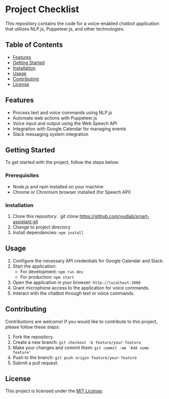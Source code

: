 # Project Checklist

This repository contains the code for a voice-enabled chatbot application that utilizes NLP.js, Puppeteer.js, and other technologies.

## Table of Contents
- [Features](#features)
- [Getting Started](#getting-started)
- [Installation](#installation)
- [Usage](#usage)
- [Contributing](#contributing)
- [License](#license)

## Features
- Process text and voice commands using NLP.js
- Automate web actions with Puppeteer.js
- Voice input and output using the Web Speech API
- Integration with Google Calendar for managing events
- Slack messaging system integration

## Getting Started
To get started with the project, follow the steps below:

### Prerequisites
- Node.js and npm installed on your machine
- Chrome or Chromium browser installed (for Speech API)

### Installation
1. Clone this repository: `git clone https://github.com/yudlab/smart-assistant.git
2. Change to project directory
3. Install dependencies: `npm install`

## Usage
1. Configure the necessary API credentials for Google Calendar and Slack.
2. Start the application:
   - For development: `npm run dev`
   - For production: `npm start`
3. Open the application in your browser: `http://localhost:3000`
4. Grant microphone access to the application for voice commands.
5. Interact with the chatbot through text or voice commands.

## Contributing
Contributions are welcome! If you would like to contribute to this project, please follow these steps:

1. Fork the repository.
2. Create a new branch: `git checkout -b feature/your-feature`
3. Make your changes and commit them: `git commit -am 'Add some feature'`
4. Push to the branch: `git push origin feature/your-feature`
5. Submit a pull request.

## License
This project is licensed under the [MIT License](LICENSE).
